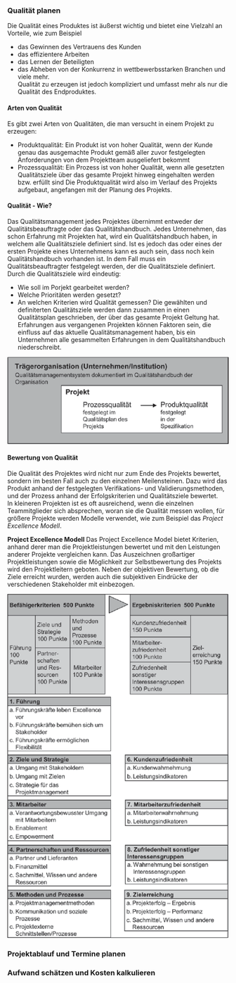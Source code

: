 ﻿### Qualität planen

Die Qualität eines Produktes ist äußerst wichtig und bietet eine Vielzahl an Vorteile, wie zum Beispiel
- das Gewinnen des Vertrauens des Kunden
- das effizientere Arbeiten
- das Lernen der Beteiligten
- das Abheben von der Konkurrenz in wettbewerbsstarken Branchen
und viele mehr.  
Qualität zu erzeugen ist jedoch kompliziert und umfasst mehr als nur die Qualität des Endproduktes.


#### Arten von Qualität

Es gibt zwei Arten von Qualitäten, die man versucht in einem Projekt zu erzeugen:
- Produktqualität: Ein Produkt ist von hoher Qualität, wenn der Kunde genau das ausgemachte Produkt gemäß aller zuvor festgelegten Anforderungen von dem Projektteam ausgeliefert bekommt
- Prozessqualität: Ein Prozess ist von hoher Qualität, wenn alle gesetzten Qualitätsziele über das gesamte Projekt hinweg eingehalten werden bzw. erfüllt sind
Die Produktqualität wird also im Verlauf des Projekts aufgebaut, angefangen mit der Planung des Projekts.

#### Qualität - Wie?
Das Qualitätsmanagement jedes Projektes übernimmt entweder der Qualitätsbeauftragte oder das Qualitätshandbuch.
Jedes Unternehmen, das schon Erfahrung mit Projekten hat, wird ein Qualitätshandbuch haben, in welchem alle Qualitätsziele definiert sind. Ist es jedoch das oder eines der ersten Projekte eines Unternehmens kann es auch sein, dass noch kein Qualitätshandbuch vorhanden ist. In dem Fall muss ein Qualitätsbeauftragter festgelegt werden, der die Qualitätsziele definiert.
Durch die Qualitätsziele wird eindeutig:
- Wie soll im Porjekt gearbeitet werden?
- Welche Prioritäten werden gesetzt?
- An welchen Kriterien wird Qualität gemessen?
Die gewählten und definiterten Qualitätsziele werden dann zusammen in einen Qualitätsplan geschrieben, der über das gesamte Projekt Geltung hat.
Erfahrungen aus vergangenen Projekten können Faktoren sein, die einfluss auf das aktuelle Qualitätsmanagement haben, bis ein Unternehmen alle gesammelten Erfahrungen in dem Qualitätshandbuch niederschreibt.

![Qualitätsmanagement im Projekt](Bilder/HannesRueffer/QualitaetsmanagementProjekt.png)


#### Bewertung von Qualität
Die Qualität des Projektes wird nicht nur zum Ende des Projekts bewertet, sondern im besten Fall auch zu den einzelnen Meilensteinen. Dazu wird das Produkt anhand der festgelegten Verifikations- und Validierungsmethoden, und der Prozess anhand der Erfolgskriterien und Qualitätsziele bewertet.  
In kleineren Projekten ist es oft ausreichend, wenn die einzelnen Teammitglieder sich absprechen, woran sie die Qualität messen wollen, für größere Projekte werden Modelle verwendet, wie zum Beispiel das *Project Excellence Modell*.

**Project Excellence Modell**
Das Project Excellence Model bietet Kriterien, anhand derer man die Projektleistungen bewertet und mit den Leistungen anderer Projekte vergleichen kann. Das Auszeichnen großartiger Projektleistungen sowie die Möglichkeit zur Selbstbewertung des Projekts wird den Projektleitern geboten.
Neben der objektiven Bewertung, ob die Ziele erreicht wurden, werden auch die subjektiven Eindrücke der verschiedenen Stakeholder mit einbezogen.

![Das Project Excellence Modell](Bilder/HannesRueffer/ProjectExcellenceModell.png)


### Projektablauf und Termine planen

### Aufwand schätzen und Kosten kalkulieren